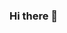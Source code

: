 ### Hi there 👋

<!--
**VitorAlexandreDev/VitorAlexandreDev** is a ✨ _special_ ✨ repository because its `README.md` (this file) appears on your GitHub profile.

Ola! Me chamo Vitor Alexandre e sou estudante de Ciência da Computação 

linguagens de programação nas quais estou familiarizado:
Python , C , JavaScript 
